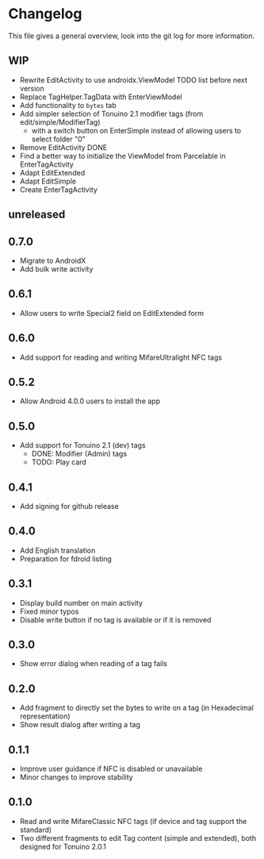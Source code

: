 # Changelog
This file gives a general overview, look into the git log for more information.

## WIP
- Rewrite EditActivity to use androidx.ViewModel
TODO list before next version
- Replace TagHelper.TagData with EnterViewModel
- Add functionality to `bytes` tab
- Add simpler selection of Tonuino 2.1 modifier tags (from edit/simple/ModifierTag)
  - with a switch button on EnterSimple instead of allowing users to select folder "0"
- Remove EditActivity
DONE
- Find a better way to initialize the ViewModel from Parcelable in EnterTagActivity
- Adapt EditExtended
- Adapt EditSimple
- Create EnterTagActivity


## unreleased
<Nothing>

## 0.7.0
- Migrate to AndroidX
- Add bulk write activity

## 0.6.1
- Allow users to write Special2 field on EditExtended form

## 0.6.0
- Add support for reading and writing MifareUltralight NFC tags

## 0.5.2
- Allow Android 4.0.0 users to install the app

## 0.5.0
- Add support for Tonuino 2.1 (dev) tags
  - DONE: Modifier (Admin) tags
  - TODO: Play card

## 0.4.1
- Add signing for github release

## 0.4.0
- Add English translation
- Preparation for fdroid listing

## 0.3.1
- Display build number on main activity
- Fixed minor typos
- Disable write button if no tag is available or if it is removed

## 0.3.0
- Show error dialog when reading of a tag fails

## 0.2.0
- Add fragment to directly set the bytes to write on a tag (in Hexadecimal representation)
- Show result dialog after writing a tag

## 0.1.1
- Improve user guidance if NFC is disabled or unavailable
- Minor changes to improve stability

## 0.1.0
- Read and write MifareClassic NFC tags (if device and tag support the standard)
- Two different fragments to edit Tag content (simple and extended), both designed for Tonuino 2.0.1
